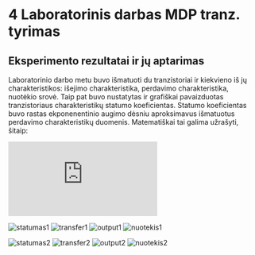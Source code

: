 # 4 Laboratorinis darbas MDP tranz. tyrimas

## Eksperimento rezultatai ir jų aptarimas

Laboratorinio darbo metu buvo išmatuoti du tranzistoriai ir kiekvieno iš jų charakteristikos:
išejimo charakteristika, perdavimo charakteristika, nuotėkio srovė.
Taip pat buvo nustatytas ir grafiškai pavaizduotas tranzistoriaus charakteristikų statumo koeficientas.
Statumo koeficientas buvo rastas ekponenentinio augimo dėsniu aproksimavus išmatuotus perdavimo charakteristikų duomenis.
Matematiškai tai galima užrašyti, šitaip:

![formula]



![statumas1]
![transfer1]
![output1]
![nuotekis1]

![statumas2]
![transfer2]
![output2]
![nuotekis2]






[statumas1]: https://github.com/megamorphf/plot-template/blob/w8/output/w4/new-plots/statumas1-changed.png
[transfer1]: https://github.com/megamorphf/plot-template/blob/w8/output/w4/new-plots/transfer1-changed.png
[output1]: https://github.com/megamorphf/plot-template/blob/w8/output/w4/new-plots/output1-changed.png
[nuotekis1]: https://github.com/megamorphf/plot-template/blob/w8/output/w4/new-plots/nuotekis1-changed.png
[statumas2]: https://github.com/megamorphf/plot-template/blob/w8/output/w4/new-plots/statumas2-changed.png
[transfer2]: https://github.com/megamorphf/plot-template/blob/w8/output/w4/new-plots/transfer2-changed.png
[output2]: https://github.com/megamorphf/plot-template/blob/w8/output/w4/new-plots/output2-changed.png
[nuotekis2]: https://github.com/megamorphf/plot-template/blob/w8/output/w4/new-plots/nuotekis2-changed.png

[formula]: https://latex.codecogs.com/png.latex?%5Clarge%20%5Cfrac%7BdI_s%7D%7BdV%7D%20%3D%20%5Cleft%20%5B%20I_s%20%3D%20y_0%20&plus;%20A%20%5Ccdot%20%5Cexp%7B%5Cfrac%7Bx%7D%7Bt%7D%7D%20%5Cright%20%5D%20%3D%20%5Cfrac%7Bx%7D%7Bt%7D
